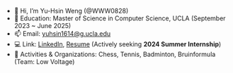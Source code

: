 - 👋 Hi, I’m Yu-Hsin Weng (@WWW0828)
- 🌱 Education: Master of Science in Computer Science, UCLA (September 2023 ~ June 2025) 
- 📫 Email: yuhsin1614@g.ucla.edu
- 💻 Link: [LinkedIn](https://www.linkedin.com/in/yuhsin-weng), [Resume](https://drive.google.com/file/d/1lPLPuwo3RJ-QveOC-HPsHfLws_5T0Nxn/view?usp=sharing) (Actively seeking **2024 Summer Internship**)
- 👀 Activities & Organizations: Chess, Tennis, Badminton, Bruinformula (Team: Low Voltage)

<!---
WWW0828/WWW0828 is a ✨ special ✨ repository because its `README.md` (this file) appears on your GitHub profile.
You can click the Preview link to take a look at your changes.
--->
